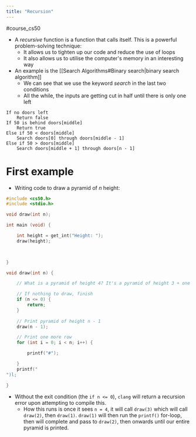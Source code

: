 ```yaml
---
title: "Recursion"
---
```

#course_cs50 

- A *recursive* function is a function that calls itself. This is a powerful problem-solving technique:
    - It allows us to tighten up our code and reduce the use of loops
    - It also allows us to utilise the computer's memory in an interesting way
- An example is the [[Search Algorithms#Binary search|binary search algorithm]]
    - We can see that we use the keyword *search* in the last two conditions
    - All the while, the inputs are getting cut in half until there is only one left

```pseudocode
If no doors left
    Return false
If 50 is behind doors[middle]
    Return true
Else if 50 < doors[middle]
    Search doors[0] through doors[middle - 1]
Else if 50 > doors[middle]
    Search doors[middle + 1] through doors[n - 1]
```

# First example

- Writing code to draw a pyramid of $n$ height:

```C
#include <cs50.h>
#include <stdio.h>

void draw(int n);

int main (void) {

    int height = get_int("Height: ");
    draw(height);

    

}

void draw(int n) {

    // What is a pyramid of height 4? It's a pyramid of height 3 + one more row

    // If nothing to draw, finish
    if (n <= 0) {
        return;
    }
    
    // Print pyramid of height n - 1
    draw(n - 1);

    // Print one more row
    for (int i = 0; i < n; i++) {

        printf("#");

    }
    printf("
")l;

}
```

- Without the exit condition (the `if n <= 0`), `clang` will return a recursion error upon attempting to compile this.
    - How this runs is once it sees `n = 4`, it will call `draw(3)` which will call `draw(2)`, then `draw(1)`. `draw(1)` will then run the `printf()` for-loop, then will complete and pass to `draw(2)`, then onwards until our entire pyramid is printed.
